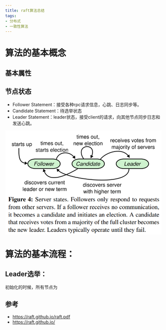 ```yaml
---
title: raft算法总结
tags: 
- 分布式
- 一致性算法
---
```


# 算法的基本概念

## 基本属性

## 节点状态

+ Follower Statement：接受各种rpc请求信息，心跳、日志同步等。
+ Candidate Statement：待选举状态
+ Leader Statement：leader状态，接受client的请求，向其他节点同步日志和发送心跳。

![raft statement](raft算法总结/raft_node_statements_machine.png)


# 算法的基本流程：

## Leader选举：

初始化的时候，所有节点为



## 参考

+ https://raft.github.io/raft.pdf
+ https://raft.github.io/